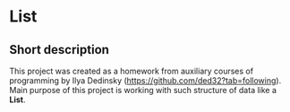 # List #

## Short description ##

This project was created as a homework from auxiliary courses of programming by Ilya Dedinsky (https://github.com/ded32?tab=following). Main purpose of this project is working with such structure of data like a **List**. 
